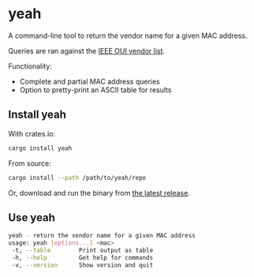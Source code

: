 # yeah

A command-line tool to return the vendor name for a given MAC address.

Queries are ran against the
[IEEE OUI vendor list](http://standards-oui.ieee.org/oui.txt).

Functionality:

- Complete and partial MAC address queries
- Option to pretty-print an ASCII table for results

## Install yeah

With crates.io:

```bash
cargo install yeah
```

From source:

```bash
cargo install --path /path/to/yeah/repo
```

Or, download and run the binary from
[the latest release](https://github.com/raylas/yeah/releases).

## Use yeah

```bash
yeah - return the vendor name for a given MAC address
usage: yeah [options...] <mac>
 -t, --table        Print output as table
 -h, --help         Get help for commands
 -v, --version      Show version and quit
```
